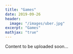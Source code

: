 ```yaml
---
title: "Games"
date: 2019-09-26
header:
  image: "/images/uber.jpg"
excerpt: "Games"
mathjax: "true"
---
```


Content to be uploaded soon...
